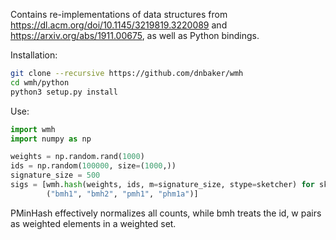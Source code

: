 Contains re-implementations of data structures from https://dl.acm.org/doi/10.1145/3219819.3220089 and https://arxiv.org/abs/1911.00675, as well as Python bindings.


Installation:
```bash
git clone --recursive https://github.com/dnbaker/wmh
cd wmh/python
python3 setup.py install
```

Use:
```python
import wmh
import numpy as np

weights = np.random.rand(1000)
ids = np.random(100000, size=(1000,))
signature_size = 500
sigs = [wmh.hash(weights, ids, m=signature_size, stype=sketcher) for sketcher in
        ("bmh1", "bmh2", "pmh1", "phm1a")]
```

PMinHash effectively normalizes all counts, while bmh treats the id, w pairs as weighted elements in a weighted set.
